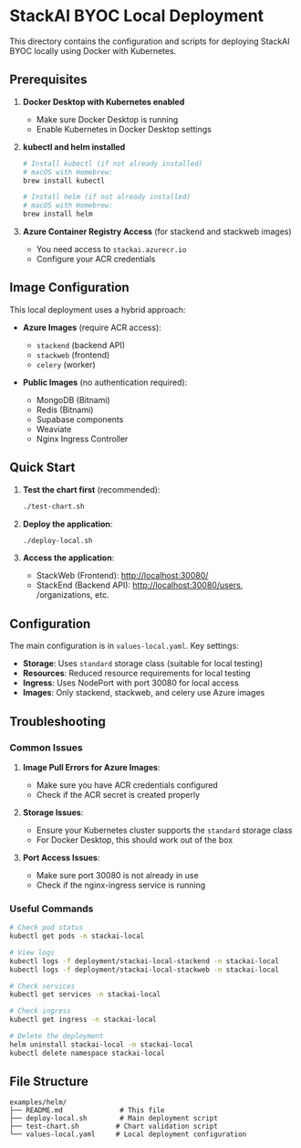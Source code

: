 # StackAI BYOC Local Deployment

This directory contains the configuration and scripts for deploying StackAI BYOC locally using Docker with Kubernetes.

## Prerequisites

1. **Docker Desktop with Kubernetes enabled**
   - Make sure Docker Desktop is running
   - Enable Kubernetes in Docker Desktop settings

2. **kubectl and helm installed**

   ```bash
   # Install kubectl (if not already installed)
   # macOS with Homebrew:
   brew install kubectl

   # Install helm (if not already installed)
   # macOS with Homebrew:
   brew install helm
   ```

3. **Azure Container Registry Access** (for stackend and stackweb images)
   - You need access to `stackai.azurecr.io`
   - Configure your ACR credentials

## Image Configuration

This local deployment uses a hybrid approach:

- **Azure Images** (require ACR access):
  - `stackend` (backend API)
  - `stackweb` (frontend)
  - `celery` (worker)

- **Public Images** (no authentication required):
  - MongoDB (Bitnami)
  - Redis (Bitnami)
  - Supabase components
  - Weaviate
  - Nginx Ingress Controller

## Quick Start

1. **Test the chart first** (recommended):

   ```bash
   ./test-chart.sh
   ```

2. **Deploy the application**:

   ```bash
   ./deploy-local.sh
   ```

3. **Access the application**:
   - StackWeb (Frontend): <http://localhost:30080/>
   - StackEnd (Backend API): <http://localhost:30080/users>, /organizations, etc.

## Configuration

The main configuration is in `values-local.yaml`. Key settings:

- **Storage**: Uses `standard` storage class (suitable for local testing)
- **Resources**: Reduced resource requirements for local testing
- **Ingress**: Uses NodePort with port 30080 for local access
- **Images**: Only stackend, stackweb, and celery use Azure images

## Troubleshooting

### Common Issues

1. **Image Pull Errors for Azure Images**:
   - Make sure you have ACR credentials configured
   - Check if the ACR secret is created properly

2. **Storage Issues**:
   - Ensure your Kubernetes cluster supports the `standard` storage class
   - For Docker Desktop, this should work out of the box

3. **Port Access Issues**:
   - Make sure port 30080 is not already in use
   - Check if the nginx-ingress service is running

### Useful Commands

```bash
# Check pod status
kubectl get pods -n stackai-local

# View logs
kubectl logs -f deployment/stackai-local-stackend -n stackai-local
kubectl logs -f deployment/stackai-local-stackweb -n stackai-local

# Check services
kubectl get services -n stackai-local

# Check ingress
kubectl get ingress -n stackai-local

# Delete the deployment
helm uninstall stackai-local -n stackai-local
kubectl delete namespace stackai-local
```

## File Structure

```
examples/helm/
├── README.md              # This file
├── deploy-local.sh        # Main deployment script
├── test-chart.sh         # Chart validation script
└── values-local.yaml     # Local deployment configuration
```
